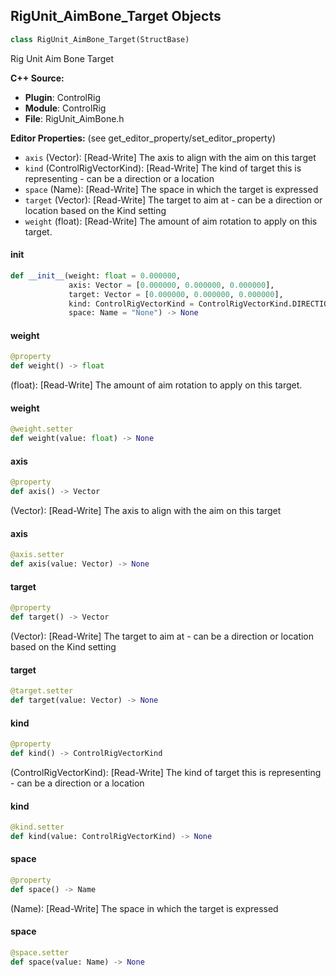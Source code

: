 ## RigUnit_AimBone_Target Objects

```python
class RigUnit_AimBone_Target(StructBase)
```

Rig Unit Aim Bone Target

**C++ Source:**

- **Plugin**: ControlRig
- **Module**: ControlRig
- **File**: RigUnit_AimBone.h

**Editor Properties:** (see get_editor_property/set_editor_property)

- ``axis`` (Vector):  [Read-Write] The axis to align with the aim on this target
- ``kind`` (ControlRigVectorKind):  [Read-Write] The kind of target this is representing - can be a direction or a location
- ``space`` (Name):  [Read-Write] The space in which the target is expressed
- ``target`` (Vector):  [Read-Write] The target to aim at - can be a direction or location based on the Kind setting
- ``weight`` (float):  [Read-Write] The amount of aim rotation to apply on this target.

<a id="unreal.RigUnit_AimBone_Target.__init__"></a>

#### __init__

```python
def __init__(weight: float = 0.000000,
             axis: Vector = [0.000000, 0.000000, 0.000000],
             target: Vector = [0.000000, 0.000000, 0.000000],
             kind: ControlRigVectorKind = ControlRigVectorKind.DIRECTION,
             space: Name = "None") -> None
```

<a id="unreal.RigUnit_AimBone_Target.weight"></a>

#### weight

```python
@property
def weight() -> float
```

(float):  [Read-Write] The amount of aim rotation to apply on this target.

<a id="unreal.RigUnit_AimBone_Target.weight"></a>

#### weight

```python
@weight.setter
def weight(value: float) -> None
```

<a id="unreal.RigUnit_AimBone_Target.axis"></a>

#### axis

```python
@property
def axis() -> Vector
```

(Vector):  [Read-Write] The axis to align with the aim on this target

<a id="unreal.RigUnit_AimBone_Target.axis"></a>

#### axis

```python
@axis.setter
def axis(value: Vector) -> None
```

<a id="unreal.RigUnit_AimBone_Target.target"></a>

#### target

```python
@property
def target() -> Vector
```

(Vector):  [Read-Write] The target to aim at - can be a direction or location based on the Kind setting

<a id="unreal.RigUnit_AimBone_Target.target"></a>

#### target

```python
@target.setter
def target(value: Vector) -> None
```

<a id="unreal.RigUnit_AimBone_Target.kind"></a>

#### kind

```python
@property
def kind() -> ControlRigVectorKind
```

(ControlRigVectorKind):  [Read-Write] The kind of target this is representing - can be a direction or a location

<a id="unreal.RigUnit_AimBone_Target.kind"></a>

#### kind

```python
@kind.setter
def kind(value: ControlRigVectorKind) -> None
```

<a id="unreal.RigUnit_AimBone_Target.space"></a>

#### space

```python
@property
def space() -> Name
```

(Name):  [Read-Write] The space in which the target is expressed

<a id="unreal.RigUnit_AimBone_Target.space"></a>

#### space

```python
@space.setter
def space(value: Name) -> None
```

<a id="unreal.RigUnit_AimItem_Target"></a>